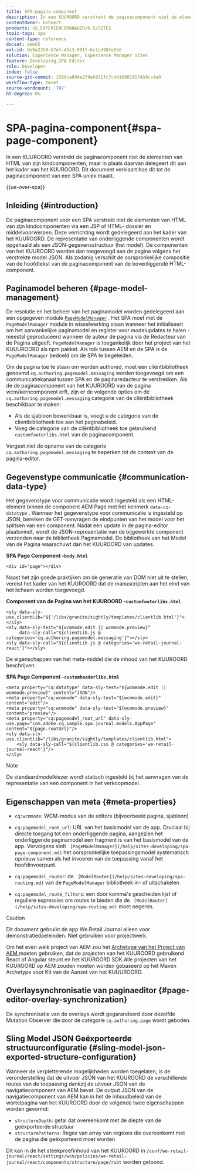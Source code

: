 ```yaml
---
title: SPA-pagina-component
description: In een KUUROORD verstrekt de paginacomponent niet de elementen van HTML van zijn kindcomponenten, maar in plaats daarvan delegeert dit aan het kader van het KUUROORD. Dit document verklaart hoe dit tot de paginacomponent van een SPA uniek maakt.
contentOwner: bohnert
products: SG_EXPERIENCEMANAGER/6.5/SITES
topic-tags: spa
content-type: reference
docset: aem65
exl-id: 0e9e2350-67ef-45c3-991f-6c1cd98fe93d
solution: Experience Manager, Experience Manager Sites
feature: Developing,SPA Editor
role: Developer
index: false
source-git-commit: 1509ca884e2f9eb931fc7cd416801957459cc4a0
workflow-type: tm+mt
source-wordcount: '707'
ht-degree: 0%

---
```



# SPA-pagina-component{#spa-page-component}

In een KUUROORD verstrekt de paginacomponent niet de elementen van HTML van zijn kindcomponenten, maar in plaats daarvan delegeert dit aan het kader van het KUUROORD. Dit document verklaart hoe dit tot de paginacomponent van een SPA uniek maakt.

{{ue-over-spa}}

## Inleiding {#introduction}

De paginacomponent voor een SPA verstrekt niet de elementen van HTML van zijn kindcomponenten via een JSP of HTML- dossier en middelvoorwerpen. Deze verrichting wordt gedelegeerd aan het kader van het KUUROORD. De representatie van onderliggende componenten wordt opgehaald als een JSON-gegevensstructuur (het model). De componenten van het KUUROORD worden dan toegevoegd aan de pagina volgens het verstrekte model JSON. Als zodanig verschilt de oorspronkelijke compositie van de hoofdtekst van de paginacomponent van de bovenliggende HTML-component.

## Paginamodel beheren {#page-model-management}

De resolutie en het beheer van het paginamodel worden gedelegeerd aan een opgegeven module [`PageModelManager`](/help/sites-developing/spa-blueprint.md#pagemodelmanager) . Het SPA moet met de `PageModelManager` module in wisselwerking staan wanneer het initialiseert om het aanvankelijke paginamodel en register voor modelupdates te halen - meestal geproduceerd wanneer de auteur de pagina via de Redacteur van de Pagina uitgeeft. `PageModelManager` is toegankelijk door het project van het KUUUROORD als npm pakket. Als tolk tussen AEM en de SPA is de `PageModelManager` bedoeld om de SPA te begeleiden.

Om de pagina toe te staan om worden authored, moet een cliëntbibliotheek genoemd `cq.authoring.pagemodel.messaging` worden toegevoegd om een communicatiekanaal tussen SPA en de paginaredacteur te verstrekken. Als de de paginacomponent van het KUUROORD van de pagina wcm/kerncomponent erft, zijn er de volgende opties om de `cq.authoring.pagemodel.messaging` categorie van de cliëntbibliotheek beschikbaar te maken:

* Als de sjabloon bewerkbaar is, voegt u de categorie van de clientbibliotheek toe aan het paginabeleid.
* Voeg de categorie van de cliëntbibliotheek toe gebruikend `customfooterlibs.html` van de paginacomponent.

Vergeet niet de opname van de categorie `cq.authoring.pagemodel.messaging` te beperken tot de context van de pagina-editor.

## Gegevenstype communicatie {#communication-data-type}

Het gegevenstype voor communicatie wordt ingesteld als een HTML-element binnen de component AEM Page met het kenmerk `data-cq-datatype` . Wanneer het gegevenstype voor communicatie is ingesteld op JSON, bereiken de GET-aanvragen de eindpunten van het model voor het splitsen van een component. Nadat een update in de pagina-editor plaatsvindt, wordt de JSON-representatie van de bijgewerkte component verzonden naar de bibliotheek Paginamodel. De bibliotheek van het Model van de Pagina waarschuwt dan het KUUROORD van updates.

**SPA Page Component -`body.html`**

```
<div id="page"></div>
```

Naast het zijn goede praktijken om de generatie van DOM niet uit te stellen, vereist het kader van het KUUROORD dat de manuscripten aan het eind van het lichaam worden toegevoegd.

**Component van de Pagina van het KUUROORD -`customfooterlibs.html`**

```
<sly data-sly-use.clientLib="${'/libs/granite/sightly/templates/clientlib.html'}"></sly>
<sly data-sly-test="${wcmmode.edit || wcmmode.preview}"
     data-sly-call="${clientLib.js @ categories='cq.authoring.pagemodel.messaging'}"></sly>
<sly data-sly-call="${clientLib.js @ categories='we-retail-journal-react'}"></sly>
```

De eigenschappen van het meta-middel die de inhoud van het KUUROORD beschrijven:

**SPA Page Component -`customheaderlibs.html`**

```
<meta property="cq:datatype" data-sly-test="${wcmmode.edit || wcmmode.preview}" content="JSON"/>
<meta property="cq:wcmmode" data-sly-test="${wcmmode.edit}" content="edit"/>
<meta property="cq:wcmmode" data-sly-test="${wcmmode.preview}" content="preview"/>
<meta property="cq:pagemodel_root_url" data-sly-use.page="com.adobe.cq.sample.spa.journal.models.AppPage" content="${page.rootUrl}"/>
<sly data-sly-use.clientlib="/libs/granite/sightly/templates/clientlib.html">
    <sly data-sly-call="${clientlib.css @ categories='we-retail-journal-react'}"/>
</sly>
```

>[!NOTE]
>
>De standaardmodelkiezer wordt statisch ingesteld bij het aanvragen van de representatie van een component in het verkoopmodel.

## Eigenschappen van meta {#meta-properties}

* `cq:wcmmode`: WCM-modus van de editors (bijvoorbeeld pagina, sjabloon)
* `cq:pagemodel_root_url`: URL van het basismodel van de app. Cruciaal bij directe toegang tot een onderliggende pagina, aangezien het onderliggende paginamodel een fragment is van het basismodel van de app. Vervolgens stelt ` [PageModelManager](/help/sites-developing/spa-page-component.md)` het oorspronkelijke toepassingsmodel systematisch opnieuw samen als het invoeren van de toepassing vanaf het hoofdinvoerpunt.

* `cq:pagemodel_router`: de ` [ModelRouter](/help/sites-developing/spa-routing.md)` van de `PageModelManager` bibliotheek in- of uitschakelen

* `cq:pagemodel_route_filters`: een door komma&#39;s gescheiden lijst of reguliere expressies om routes te bieden die de ` [ModelRouter](/help/sites-developing/spa-routing.md)` moet negeren.

>[!CAUTION]
>
>Dit document gebruikt de app We.Retail Journal alleen voor demonstratiedoeleinden. Niet gebruiken voor projectwerk.
>
>Om het even welk project van AEM zou het [ Archetype van het Project van AEM ](https://experienceleague.adobe.com/docs/experience-manager-core-components/using/developing/archetype/overview.html) moeten gebruiken, dat de projecten van het KUUROORD gebruikend React of Angular steunt en het KUUROORD SDK.Alle projecten van het KUUROORD op AEM zouden moeten worden gebaseerd op het Maven Archetype voor Kit van de Aanzet van het KUUUROORD.

## Overlaysynchronisatie van paginaeditor {#page-editor-overlay-synchronization}

De synchronisatie van de overlays wordt gegarandeerd door dezelfde Mutation Observer die door de categorie `cq.authoring.page` wordt geboden.

## Sling Model JSON Geëxporteerde structuurconfiguratie {#sling-model-json-exported-structure-configuration}

Wanneer de verpletterende mogelijkheden worden toegelaten, is de veronderstelling dat de uitvoer JSON van het KUUROORD de verschillende routes van de toepassing dankzij de uitvoer JSON van de navigatiecomponent van AEM bevat. De output JSON van de navigatiecomponent van AEM kan in het de inhoudbeleid van de wortelpagina van het KUUROORD door de volgende twee eigenschappen worden gevormd:

* `structureDepth`: getal dat overeenkomt met de diepte van de geëxporteerde structuur
* `structurePatterns`: Regex van array van regexes die overeenkomt met de pagina die geëxporteerd moet worden

Dit kan in de het steekproefinhoud van het KUUROORD in `/conf/we-retail-journal/react/settings/wcm/policies/we-retail-journal/react/components/structure/page/root` worden getoond.
